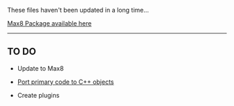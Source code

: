 These files haven't been updated in a long time... 



[Max8 Package available here](https://github.com/simohnf/sjf_AAIM)

---

## TO DO
- Update to Max8
- [Port primary code to C++ objects](https://github.com/simohnf/sjf_AAIM_Cplusplus)

- Create plugins
